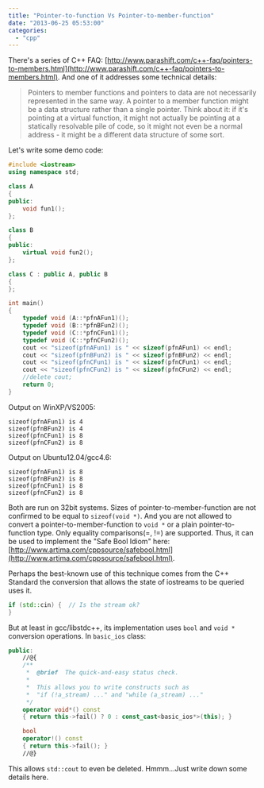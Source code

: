 ```yaml
---
title: "Pointer-to-function Vs Pointer-to-member-function"
date: "2013-06-25 05:53:00"
categories: 
  - "cpp"
---
```


There's a series of C++ FAQ: [http://www.parashift.com/c++-faq/pointers-to-members.html](http://www.parashift.com/c++-faq/pointers-to-members.html). And one of it addresses some technical details:

> Pointers to member functions and pointers to data are not necessarily represented in the same way. A pointer to a member function might be a data structure rather than a single pointer. Think about it: if it's pointing at a virtual function, it might not actually be pointing at a statically resolvable pile of code, so it might not even be a normal address - it might be a different data structure of some sort.

Let's write some demo code:

```cpp
#include <iostream>
using namespace std;

class A
{
public:
    void fun1();
};

class B
{
public:
    virtual void fun2();
};

class C : public A, public B
{
};

int main()
{
    typedef void (A::*pfnAFun1)();
    typedef void (B::*pfnBFun2)();
    typedef void (C::*pfnCFun1)();
    typedef void (C::*pfnCFun2)();
    cout << "sizeof(pfnAFun1) is " << sizeof(pfnAFun1) << endl;
    cout << "sizeof(pfnBFun2) is " << sizeof(pfnBFun2) << endl;
    cout << "sizeof(pfnCFun1) is " << sizeof(pfnCFun1) << endl;
    cout << "sizeof(pfnCFun2) is " << sizeof(pfnCFun2) << endl;
    //delete cout;
    return 0;
}
```

Output on WinXP/VS2005:

```
sizeof(pfnAFun1) is 4
sizeof(pfnBFun2) is 4
sizeof(pfnCFun1) is 8
sizeof(pfnCFun2) is 8
```

Output on Ubuntu12.04/gcc4.6:

```
sizeof(pfnAFun1) is 8
sizeof(pfnBFun2) is 8
sizeof(pfnCFun1) is 8
sizeof(pfnCFun2) is 8
```

Both are run on 32bit systems. Sizes of pointer-to-member-function are not confirmed to be equal to `sizeof(void *)`. And you are not allowed to convert a pointer-to-member-function to `void *` or a plain pointer-to-function type. Only equality comparisons(=, !=) are supported. Thus, it can be used to implement the "Safe Bool Idiom" here: [http://www.artima.com/cppsource/safebool.html](http://www.artima.com/cppsource/safebool.html).

Perhaps the best-known use of this technique comes from the C++ Standard the conversion that allows the state of iostreams to be queried uses it.

```cpp
if (std::cin) {  // Is the stream ok?
}
```

But at least in gcc/libstdc++, its implementation uses `bool` and `void *` conversion operations. In `basic_ios` class:

```cpp
public:
    //@{
    /**
     *  @brief  The quick-and-easy status check.
     *
     *  This allows you to write constructs such as
     *  "if (!a_stream) ..." and "while (a_stream) ..."
     */
    operator void*() const
    { return this->fail() ? 0 : const_cast<basic_ios*>(this); }

    bool
    operator!() const
    { return this->fail(); }
    //@}
```

This allows `std::cout` to even be deleted. Hmmm...Just write down some details here.
